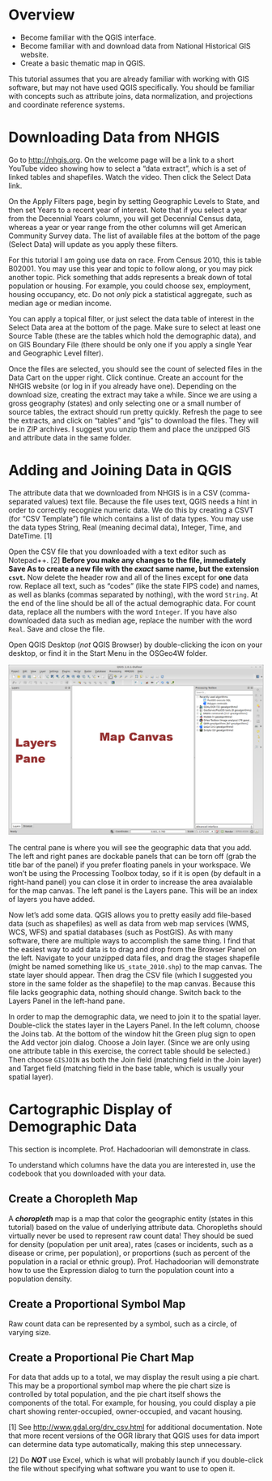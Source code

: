 Overview
========

-   Become familiar with the QGIS interface.
-   Become familiar with and download data from National Historical GIS website.
-   Create a basic thematic map in QGIS.

This tutorial assumes that you are already familiar with working with GIS software, but may not have used QGIS specifically. You should be familiar with concepts such as attribute joins, data normalization, and projections and coordinate reference systems.

Downloading Data from NHGIS
===========================

Go to <http://nhgis.org>. On the welcome page will be a link to a short YouTube video showing how to select a “data extract”, which is a set of linked tables and shapefiles. Watch the video. Then click the Select Data link.

On the Apply Filters page, begin by setting Geographic Levels to State, and then set Years to a recent year of interest. Note that if you select a year from the Decennial Years column, you will get Decennial Census data, whereas a year or year range from the other columns will get American Community Survey data. The list of available files at the bottom of the page (Select Data) will update as you apply these filters.

For this tutorial I am going use data on race. From Census 2010, this is table B02001. You may use this year and topic to follow along, or you may pick another topic. Pick something that adds represents a break down of total population or housing. For example, you could choose sex, employment, housing occupancy, etc. Do not *only* pick a statistical aggregate, such as median age or median income.

You can apply a topical filter, or just select the data table of interest in the Select Data area at the bottom of the page. Make sure to select at least one Source Table (these are the tables which hold the demographic data), and on GIS Boundary File (there should be only one if you apply a single Year and Geographic Level filter).

Once the files are selected, you should see the count of selected files in the Data Cart on the upper right. Click continue. Create an account for the NHGIS website (or log in if you already have one). Depending on the download size, creating the extract may take a while. Since we are using a gross geography (states) and only selecting one or a small number of source tables, the extract should run pretty quickly. Refresh the page to see the extracts, and click on “tables” and “gis” to download the files. They will be in ZIP archives. I suggest you unzip them and place the unzipped GIS and attribute data in the same folder.

Adding and Joining Data in QGIS
===============================

The attribute data that we downloaded from NHGIS is in a CSV (comma-separated values) text file. Because the file uses text, QGIS needs a hint in order to correctly recognize numeric data. We do this by creating a CSVT (for “CSV Template”) file which contains a list of data types. You may use the data types String, Real (meaning decimal data), Integer, Time, and DateTime. [1]

Open the CSV file that you downloaded with a text editor such as Notepad++. [2] **Before you make any changes to the file, immediately Save As to create a new file with the *exact* same name, but the extension `csvt`.** Now delete the header row and all of the lines except for **one** data row. Replace all text, such as “codes” (like the state FIPS code) and names, as well as blanks (commas separated by nothing), with the word `String`. At the end of the line should be all of the actual demographic data. For count data, replace all the numbers with the word `Integer`. If you have also downloaded data such as median age, replace the number with the word `Real`. Save and close the file.

Open QGIS Desktop (*not* QGIS Browser) by double-clicking the icon on your desktop, or find it in the Start Menu in the OSGeo4W folder.

![The main QGIS window](images/QgisDesktop.png)

The central pane is where you will see the geographic data that you add. The left and right panes are dockable panels that can be torn off (grab the title bar of the panel) if you prefer floating panels in your workspace. We won’t be using the Processing Toolbox today, so if it is open (by default in a right-hand panel) you can close it in order to increase the area avaialable for the map canvas. The left panel is the Layers pane. This will be an index of layers you have added.

Now let’s add some data. QGIS allows you to pretty easily add file-based data (such as shapefiles) as well as data from web map services (WMS, WCS, WFS) and spatial databases (such as PostGIS). As with many software, there are multiple ways to accomplish the same thing. I find that the easiest way to add data is to drag and drop from the Browser Panel on the left. Navigate to your unzipped data files, and drag the stages shapefile (might be named something like `US_state_2010.shp`) to the map canvas. The state layer should appear. Then drag the CSV file (which I suggested you store in the same folder as the shapefile) to the map canvas. Because this file lacks geographic data, nothing should change. Switch back to the Layers Panel in the left-hand pane.

In order to map the demographic data, we need to join it to the spatial layer. Double-click the states layer in the Layers Panel. In the left column, choose the Joins tab. At the bottom of the window hit the Green plug sign to open the Add vector join dialog. Choose a Join layer. (Since we are only using one attribute table in this exercise, the correct table should be selected.) Then choose `GISJOIN` as both the Join field (matching field in the Join layer) and Target field (matching field in the base table, which is usually your spatial layer).

Cartographic Display of Demographic Data
========================================

This section is incomplete. Prof. Hachadoorian will demonstrate in class.

To understand which columns have the data you are interested in, use the codebook that you downloaded with your data.

Create a Choropleth Map
-----------------------

A ***choropleth*** map is a map that color the geographic entity (states in this tutorial) based on the value of underlying attribute data. Choropleths should virtually never be used to represent raw count data! They should be sued for density (population per unit area), rates (cases or incidents, such as a disease or crime, per population), or proportions (such as percent of the population in a racial or ethnic group). Prof. Hachadoorian will demonstrate how to use the Expression dialog to turn the population count into a population density.

Create a Proportional Symbol Map
--------------------------------

Raw count data can be represented by a symbol, such as a circle, of varying size.

Create a Proportional Pie Chart Map
-----------------------------------

For data that adds up to a total, we may display the result using a pie chart. This may be a proportional symbol map where the pie chart size is controlled by total population, and the pie chart itself shows the components of the total. For example, for housing, you could display a pie chart showing renter-occupied, owner-occupied, and vacant housing.

[1] See <http://www.gdal.org/drv_csv.html> for additional documentation. Note that more recent versions of the OGR library that QGIS uses for data import can determine data type automatically, making this step unnecessary.

[2] Do ***NOT*** use Excel, which is what will probably launch if you double-click the file without specifying what software you want to use to open it.
